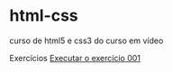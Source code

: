 # html-css
 curso de html5 e css3 do curso em vídeo

Exercícios
<a href="https://camiladlima.github.io/html-css/exercicios/ex002/index.html">Executar o exercício 001</a>